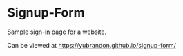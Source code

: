 # Signup-Form

Sample sign-in page for a website.

Can be viewed at https://yubrandon.github.io/signup-form/